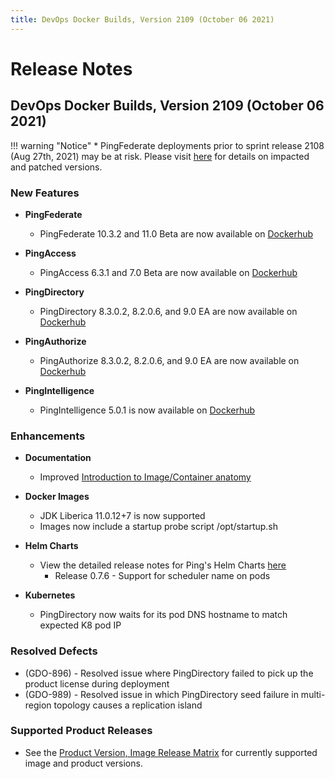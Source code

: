 ```yaml
---
title: DevOps Docker Builds, Version 2109 (October 06 2021)
---
```

# Release Notes

## DevOps Docker Builds, Version 2109 (October 06 2021)

!!! warning "Notice"
    * PingFederate deployments prior to sprint release 2108 (Aug 27th, 2021) may be at risk. Please visit [here](https://support.pingidentity.com/s/article/SECADV028-PingFederate-XML-Processing-Bypass) for details on impacted and patched versions.

### New Features

- **PingFederate**
    - PingFederate 10.3.2 and 11.0 Beta are now available on [Dockerhub](https://hub.docker.com/r/pingidentity/pingfederate)


- **PingAccess**
    - PingAccess 6.3.1 and 7.0 Beta are now available on [Dockerhub](https://hub.docker.com/r/pingidentity/pingaccess)


- **PingDirectory**
    - PingDirectory 8.3.0.2, 8.2.0.6, and 9.0 EA are now available on [Dockerhub](https://hub.docker.com/r/pingidentity/pingdirectory)


- **PingAuthorize**
    - PingAuthorize 8.3.0.2, 8.2.0.6, and 9.0 EA are now available on [Dockerhub](https://hub.docker.com/r/pingidentity/pingauthorize)


- **PingIntelligence**
    - PingIntelligence 5.0.1 is now available on [Dockerhub](https://hub.docker.com/r/pingidentity/pingintelligence)


### Enhancements

- **Documentation**
    - Improved [Introduction to Image/Container anatomy](../../reference/config/)



- **Docker Images**
    - JDK Liberica 11.0.12+7 is now supported
    - Images now include a startup probe script /opt/startup.sh


- **Helm Charts**
    - View the detailed release notes for Ping's Helm Charts [here](https://helm.pingidentity.com/release-notes)
        - Release 0.7.6  - Support for scheduler name on pods


- **Kubernetes**
    - PingDirectory now waits for its pod DNS hostname to match expected K8 pod IP


### Resolved Defects

- (GDO-896) - Resolved issue where PingDirectory failed to pick up the product license during deployment
- (GDO-989) - Resolved issue in which PingDirectory seed failure in multi-region topology causes a replication island

### Supported Product Releases
- See the [Product Version, Image Release Matrix](../docker-images/productVersionMatrix.md)
  for currently supported image and product versions.
